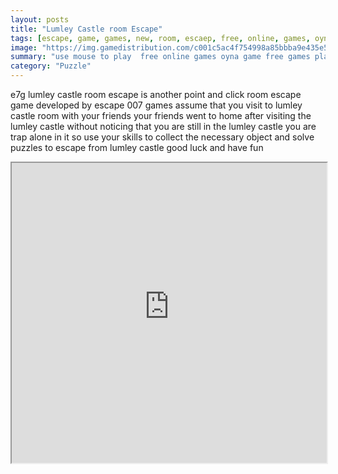 ```yaml
---
layout: posts
title: "Lumley Castle room Escape"
tags: [escape, game, games, new, room, escaep, free, online, games, oyna, game, free, games, play, play, games]
image: "https://img.gamedistribution.com/c001c5ac4f754998a85bbba9e435e50f.jpg"
summary: "use mouse to play  free online games oyna game free games play play games"
category: "Puzzle"
---
```


e7g lumley castle room escape is another point and click room escape game developed by escape 007 games assume that you visit to lumley castle room with your friends your friends went to home after visiting the lumley castle without noticing that you are still in the lumley castle you are trap alone in it so use your skills to collect the necessary object and solve puzzles to escape from lumley castle good luck and have fun

<iframe width="100%" height="480px;" src="https://flash.gamedistribution.com?game=c001c5ac4f754998a85bbba9e435e50f"></iframe>